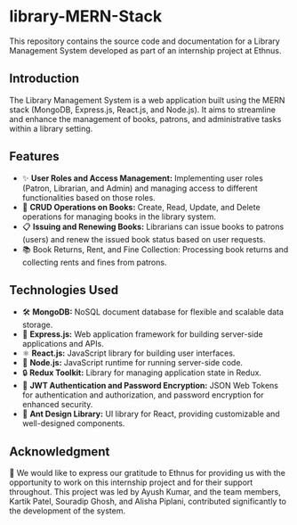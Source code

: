 # library-MERN-Stack
This repository contains the source code and documentation for a Library Management System developed as part of an internship project at Ethnus.

## Introduction
The Library Management System is a web application built using the MERN stack (MongoDB, Express.js, React.js, and Node.js). It aims to streamline and enhance the management of books, patrons, and administrative tasks within a library setting.

## Features
- ✨ **User Roles and Access Management:** Implementing user roles (Patron, Librarian, and Admin) and managing access to different functionalities based on those roles.
- 📖 **CRUD Operations on Books:** Create, Read, Update, and Delete operations for managing books in the library system.
- 📋 **Issuing and Renewing Books:** Librarians can issue books to patrons (users) and renew the issued book status based on user requests.
- 📚 Book Returns, Rent, and Fine Collection: Processing book returns and collecting rents and fines from patrons.

## Technologies Used
- 🛠️ **MongoDB:** NoSQL document database for flexible and scalable data storage.
- 🚀 **Express.js:** Web application framework for building server-side applications and APIs.
- ⚛️ **React.js:** JavaScript library for building user interfaces.
- 🔧 **Node.js:** JavaScript runtime for running server-side code.
- 🔒 **Redux Toolkit:** Library for managing application state in Redux.
- 🔐 **JWT Authentication and Password Encryption:** JSON Web Tokens for authentication and authorization, and password encryption for enhanced security.
- 💅 **Ant Design Library:** UI library for React, providing customizable and well-designed components.


## Acknowledgment
🙏 We would like to express our gratitude to Ethnus for providing us with the opportunity to work on this internship project and for their support throughout. This project was led by Ayush Kumar, and the team members, Kartik Patel, Souradip Ghosh, and Alisha Piplani, contributed significantly to the development of the system.
